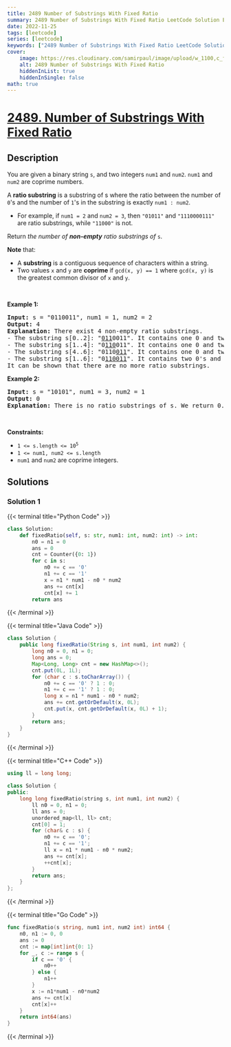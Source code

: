 ```yaml
---
title: 2489 Number of Substrings With Fixed Ratio
summary: 2489 Number of Substrings With Fixed Ratio LeetCode Solution Explained
date: 2022-11-25
tags: [leetcode]
series: [leetcode]
keywords: ["2489 Number of Substrings With Fixed Ratio LeetCode Solution Explained in all languages", "2489 Number of Substrings With Fixed Ratio", "LeetCode", "leetcode solution in Python3 C++ Java Go PHP Ruby Swift TypeScript Rust C# JavaScript C", "GeeksforGeeks", "InterviewBit", "Coding Ninjas", "HackerRank", "HackerEarth", "CodeChef", "TopCoder", "AlgoExpert", "freeCodeCamp", "Codeforces", "GitHub", "AtCoder", "Samir Paul"]
cover:
    image: https://res.cloudinary.com/samirpaul/image/upload/w_1100,c_fit,co_rgb:FFFFFF,l_text:Arial_75_bold:2489 Number of Substrings With Fixed Ratio - Solution Explained/problem-solving.webp
    alt: 2489 Number of Substrings With Fixed Ratio
    hiddenInList: true
    hiddenInSingle: false
math: true
---
```



# [2489. Number of Substrings With Fixed Ratio](https://leetcode.com/problems/number-of-substrings-with-fixed-ratio)


## Description

<p>You are given a binary string <code>s</code>, and two integers <code>num1</code> and <code>num2</code>. <code>num1</code> and <code>num2</code> are coprime numbers.</p>

<p>A <strong>ratio substring</strong> is a substring of s where the ratio between the number of <code>0</code>&#39;s and the number of <code>1</code>&#39;s in the substring is exactly <code>num1 : num2</code>.</p>

<ul>
	<li>For example, if <code>num1 = 2</code> and <code>num2 = 3</code>, then <code>&quot;01011&quot;</code> and <code>&quot;1110000111&quot;</code> are ratio substrings, while <code>&quot;11000&quot;</code> is not.</li>
</ul>

<p>Return <em>the number of <strong>non-empty</strong> ratio substrings of </em><code>s</code>.</p>

<p><strong>Note</strong> that:</p>

<ul>
	<li>A <strong>substring</strong> is a contiguous sequence of characters within a string.</li>
	<li>Two values <code>x</code> and <code>y</code> are <strong>coprime</strong> if <code>gcd(x, y) == 1</code> where <code>gcd(x, y)</code> is the greatest common divisor of <code>x</code> and <code>y</code>.</li>
</ul>

<p>&nbsp;</p>
<p><strong class="example">Example 1:</strong></p>

<pre>
<strong>Input:</strong> s = &quot;0110011&quot;, num1 = 1, num2 = 2
<strong>Output:</strong> 4
<strong>Explanation:</strong> There exist 4 non-empty ratio substrings.
- The substring s[0..2]: &quot;<u>011</u>0011&quot;. It contains one 0 and two 1&#39;s. The ratio is 1 : 2.
- The substring s[1..4]: &quot;0<u>110</u>011&quot;. It contains one 0 and two 1&#39;s. The ratio is 1 : 2.
- The substring s[4..6]: &quot;0110<u>011</u>&quot;. It contains one 0 and two 1&#39;s. The ratio is 1 : 2.
- The substring s[1..6]: &quot;0<u>110011</u>&quot;. It contains two 0&#39;s and four 1&#39;s. The ratio is 2 : 4 == 1 : 2.
It can be shown that there are no more ratio substrings.
</pre>

<p><strong class="example">Example 2:</strong></p>

<pre>
<strong>Input:</strong> s = &quot;10101&quot;, num1 = 3, num2 = 1
<strong>Output:</strong> 0
<strong>Explanation:</strong> There is no ratio substrings of s. We return 0.
</pre>

<p>&nbsp;</p>
<p><strong>Constraints:</strong></p>

<ul>
	<li><code>1 &lt;= s.length &lt;= 10<sup>5</sup></code></li>
	<li><code>1 &lt;= num1, num2 &lt;= s.length</code></li>
	<li><code>num1</code> and <code>num2</code> are coprime integers.</li>
</ul>

## Solutions

### Solution 1

<!-- tabs:start -->

{{< terminal title="Python Code" >}}
```python
class Solution:
    def fixedRatio(self, s: str, num1: int, num2: int) -> int:
        n0 = n1 = 0
        ans = 0
        cnt = Counter({0: 1})
        for c in s:
            n0 += c == '0'
            n1 += c == '1'
            x = n1 * num1 - n0 * num2
            ans += cnt[x]
            cnt[x] += 1
        return ans
```
{{< /terminal >}}

{{< terminal title="Java Code" >}}
```java
class Solution {
    public long fixedRatio(String s, int num1, int num2) {
        long n0 = 0, n1 = 0;
        long ans = 0;
        Map<Long, Long> cnt = new HashMap<>();
        cnt.put(0L, 1L);
        for (char c : s.toCharArray()) {
            n0 += c == '0' ? 1 : 0;
            n1 += c == '1' ? 1 : 0;
            long x = n1 * num1 - n0 * num2;
            ans += cnt.getOrDefault(x, 0L);
            cnt.put(x, cnt.getOrDefault(x, 0L) + 1);
        }
        return ans;
    }
}
```
{{< /terminal >}}

{{< terminal title="C++ Code" >}}
```cpp
using ll = long long;

class Solution {
public:
    long long fixedRatio(string s, int num1, int num2) {
        ll n0 = 0, n1 = 0;
        ll ans = 0;
        unordered_map<ll, ll> cnt;
        cnt[0] = 1;
        for (char& c : s) {
            n0 += c == '0';
            n1 += c == '1';
            ll x = n1 * num1 - n0 * num2;
            ans += cnt[x];
            ++cnt[x];
        }
        return ans;
    }
};
```
{{< /terminal >}}

{{< terminal title="Go Code" >}}
```go
func fixedRatio(s string, num1 int, num2 int) int64 {
	n0, n1 := 0, 0
	ans := 0
	cnt := map[int]int{0: 1}
	for _, c := range s {
		if c == '0' {
			n0++
		} else {
			n1++
		}
		x := n1*num1 - n0*num2
		ans += cnt[x]
		cnt[x]++
	}
	return int64(ans)
}
```
{{< /terminal >}}

<!-- tabs:end -->

<!-- end -->

